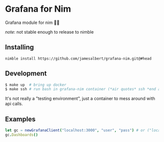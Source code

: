 Grafana for Nim
===============

Grafana module for nim 🤷‍♂️


*note*: not stable enough to release to nimble

## Installing

`nimble install https://github.com/jamesalbert/grafana-nim.git@#head`

## Development

```sh
$ make up  # bring up docker
$ make ssh # run bash in grafana-nim container (*air quotes* ssh *end air quotes*)
```

It's not really a "testing environment", just a container to mess around with api calls.

## Examples

```nim
let gc = newGrafanaClient("localhost:3000", "user", "pass") # or ("localhost:3000", "api-key")
gc.Dashboards()
```
